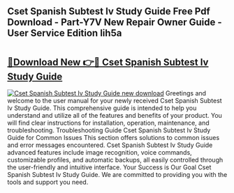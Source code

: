 ## Cset Spanish Subtest Iv Study Guide Free Pdf Download - Part-Y7V New Repair Owner Guide - User Service Edition lih5a

# <h2><a href="http://bc63531.oget.top/?id=Cset+Spanish+Subtest+Iv+Study+Guide">🔗Download New 👉🔴 Cset Spanish Subtest Iv Study Guide</a></h2>

[![Cset Spanish Subtest Iv Study Guide new download](https://i.imgur.com/5g1atiW.png)](http://bc63531.oget.top/?id=Cset+Spanish+Subtest+Iv+Study+Guide)
Greetings and welcome to the user manual for your newly received Cset Spanish Subtest Iv Study Guide. This comprehensive guide is intended to help you understand and utilize all of the features and benefits of your product. You will find clear instructions for installation, operation, maintenance, and troubleshooting. Troubleshooting Guide Cset Spanish Subtest Iv Study Guide for Common Issues This section offers solutions to common issues and error messages encountered. Cset Spanish Subtest Iv Study Guide advanced features include image recognition, voice commands, customizable profiles, and automatic backups, all easily controlled through the user-friendly and intuitive interface. Your Success is Our Goal Cset Spanish Subtest Iv Study Guide. We are committed to providing you with the tools and support you need.
